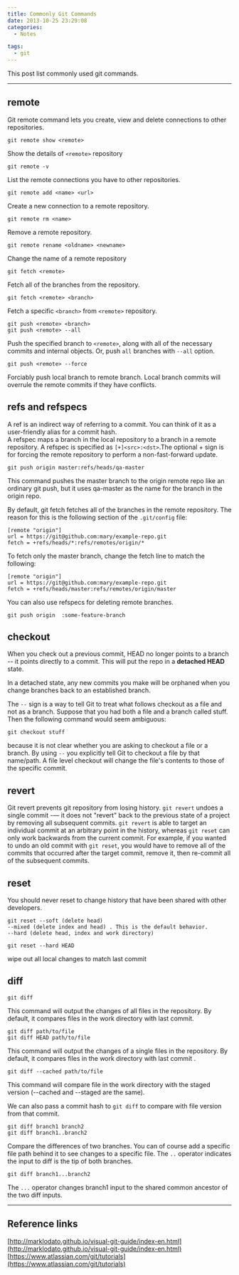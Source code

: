 ```yaml
---
title: Commonly Git Commands
date: 2013-10-25 23:29:08
categories:
  - Notes

tags:
  - git
---
```


This post list commonly used git commands.

---

## remote

Git remote command lets you create, view and delete connections to other repositories.

```
git remote show <remote>
```

Show the details of `<remote>` repository

```
git remote -v
```

List the remote connections you have to other repositories.

```
git remote add <name> <url>
```

Create a new connection to a remote repository.

```
git remote rm <name>
```

Remove a remote repository.

```
git remote rename <oldname> <newname>
```

Change the name of a remote repository

```
git fetch <remote>
```

Fetch all of the branches from the repository.

```
git fetch <remote> <branch>
```

Fetch a specific `<branch>` from `<remote>` repository.

```
git push <remote> <branch>
git push <remote> --all
```

Push the specified branch to `<remote>`, along with all of the necessary commits and internal objects. Or, push `all` branches with `--all` option.

```
git push <remote> --force
```

Forciably push local branch to remote branch. Local branch commits will overrule the remote commits if they have conflicts.

## refs and refspecs

A ref is an indirect way of referring to a commit. You can think of it as a user-friendly alias for a commit hash.  
A refspec maps a branch in the local repository to a branch in a remote repository.
A refspec is specified as `[+]<src>:<dst>`.The optional + sign is for forcing the remote repository to perform a non-fast-forward update.

```
git push origin master:refs/heads/qa-master
```

This command pushes the master branch to the origin remote repo like an ordinary git push, but it uses qa-master as the name for the branch in the origin repo.

By default, git fetch fetches all of the branches in the remote repository. The reason for this is the following section of the `.git/config` file:

```
[remote "origin"]
url = https://git@github.com:mary/example-repo.git
fetch = +refs/heads/*:refs/remotes/origin/*
```

To fetch only the master branch, change the fetch line to match the following:

```
[remote "origin"]
url = https://git@github.com:mary/example-repo.git
fetch = +refs/heads/master:refs/remotes/origin/master
```

You can also use refspecs for deleting remote branches.

```
git push origin  :some-feature-branch
```

## checkout

When you check out a previous commit, HEAD no longer points to a branch -- it points directly to a commit. This will put the repo in a **detached HEAD** state. 

 In a detached state, any new commits you make will be orphaned when you change branches back to an established branch.

The `--` sign is a way to tell Git to treat what follows checkout as a file and not as a branch. Suppose that you had both a file and a branch called stuff. Then the following command would seem ambiguous:

```
git checkout stuff
```

because it is not clear whether you are asking to checkout a file or a branch. By using `--` you explicitly tell Git to checkout a file by that name/path. A file level checkout will change the file's contents to those of the specific commit.

## revert

Git revert prevents git repository from losing history. `git revert` undoes a single commit -— it does not "revert" back to the previous state of a project by removing all subsequent commits.
`git revert` is able to target an individual commit at an arbitrary point in the history, whereas `git reset` can only work backwards from the current commit. For example, if you wanted to undo an old commit with `git reset`, you would have to remove all of the commits that occurred after the target commit, remove it, then re-commit all of the subsequent commits.

## reset

You should never reset to change history that have been shared with other developers.

```
git reset --soft (delete head)
--mixed (delete index and head) . This is the default behavior.
--hard (delete head, index and work directory)
```

```
git reset --hard HEAD
```

wipe out all local changes to match last commit

## diff

```
git diff 
```
This command will output the changes of all files in the repository. By default, it compares files in the work directory with last commit. 

```
git diff path/to/file
git diff HEAD path/to/file
```
This command will output the changes of a single files in the repository. By default, it compares files in the work directory with last commit .

```
git diff --cached path/to/file
```
This command will compare file in the work directory with the staged version (--cached and --staged are the same).

We can also pass a commit hash to `git diff` to compare with file version from that commit.

```
git diff branch1 branch2
git diff branch1..branch2
```
Compare the differences of two branches. You can of course add a specific file path behind it to see changes to a specific file. The `..` operator indicates the input to diff is the tip of both branches. 

```
git diff branch1...branch2
```
The `...` operator changes branch1 input to the shared common ancestor of the two diff inputs. 



---

## Reference links

[http://marklodato.github.io/visual-git-guide/index-en.html](http://marklodato.github.io/visual-git-guide/index-en.html)  
[https://www.atlassian.com/git/tutorials](https://www.atlassian.com/git/tutorials)
